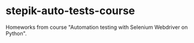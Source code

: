 # stepik-auto-tests-course
Homeworks from course "Automation testing with Selenium Webdriver on Python".
